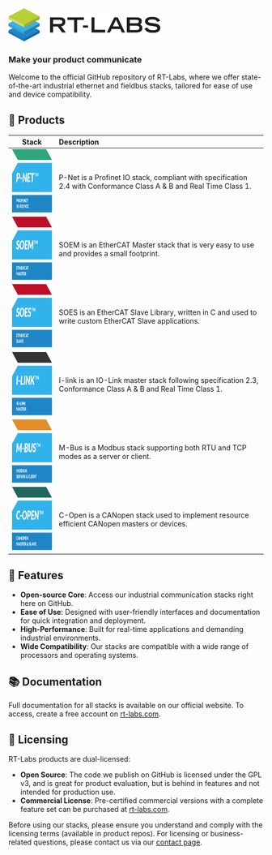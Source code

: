  <div align="left">
  <picture>
    <source
    srcset="./images/rtlabs_logo_white_text.png"
    media="(prefers-color-scheme: dark)"
    />
    <img
    src="./images/rtlabs_logo.png"
    alt="RT-Labs AB Logo"
    width="300"
    />
  </picture>
</div>

### **Make your product communicate**

Welcome to the official GitHub repository of RT-Labs, where we offer state-of-the-art industrial ethernet and fieldbus stacks, tailored for ease of use and device compatibility.

## 💾 Products
|Stack|Description|
|:---:|:-|
| <a href="https://github.com/rtlabs-com/p-net"> <img src="./images/p-net.svg" alt="P-Net" style="height: 125px; width:125px;"/> </a>  | P-Net is a Profinet IO stack, compliant with specification 2.4 with Conformance Class A & B and Real Time Class 1. |
| <a href="https://github.com/OpenEtherCATsociety/SOEM"> <img src="./images/soem.svg" alt="SOEM" style="height: 125px; width:125px;"/> </a>  | SOEM is an EtherCAT Master stack that is very easy to use and provides a small footprint. |
| <a href="https://github.com/OpenEtherCATsociety/SOES"> <img src="./images/soes.svg" alt="SOES" style="height: 125px; width:125px;"/> </a>  | SOES is an EtherCAT Slave Library, written in C and used to write custom EtherCAT Slave applications. |
| <a href="https://github.com/rtlabs-com/i-link"> <img src="./images/i-link.svg" alt="I-Link" style="height: 125px; width:125px;"/> </a>  | I-link is an IO-Link master stack following specification 2.3, Conformance Class A & B and Real Time Class 1. |
| <a href="https://github.com/rtlabs-com/m-bus"> <img src="./images/m-bus.svg" alt="M-Bus" style="height: 125px; width:125px;"/> </a>  | M-Bus is a Modbus stack supporting both RTU and TCP modes as a server or client. |
| <a href="https://github.com/rtlabs-com/c-open"> <img src="./images/c-open.svg" alt="C-Open" style="height: 125px; width:125px;"/> </a>  | C-Open is a CANopen stack used to implement resource efficient CANopen masters or devices. |

## 🌟 Features

- **Open-source Core**: Access our industrial communication stacks right here on GitHub.
- **Ease of Use**: Designed with user-friendly interfaces and documentation for quick integration and deployment.
- **High-Performance**: Built for real-time applications and demanding industrial environments.
- **Wide Compatibility**: Our stacks are compatible with a wide range of processors and operating systems.

## 📚 Documentation

Full documentation for all stacks is available on our official website. To access, create a free account on [rt-labs.com](https://rt-labs.com).

## 📄 Licensing

RT-Labs products are dual-licensed:

- **Open Source**: The code we publish on GitHub is licensed under the GPL v3, and is great for product evaluation, but is behind in features and not intended for production use.
- **Commercial License**: Pre-certified commercial versions with a complete feature set can be purchased at [rt-labs.com](https://rt-labs.com).

Before using our stacks, please ensure you understand and comply with the licensing terms (available in product repos). For licensing or business-related questions, please contact us via our [contact page](https://rt-labs.com/contacts/).
